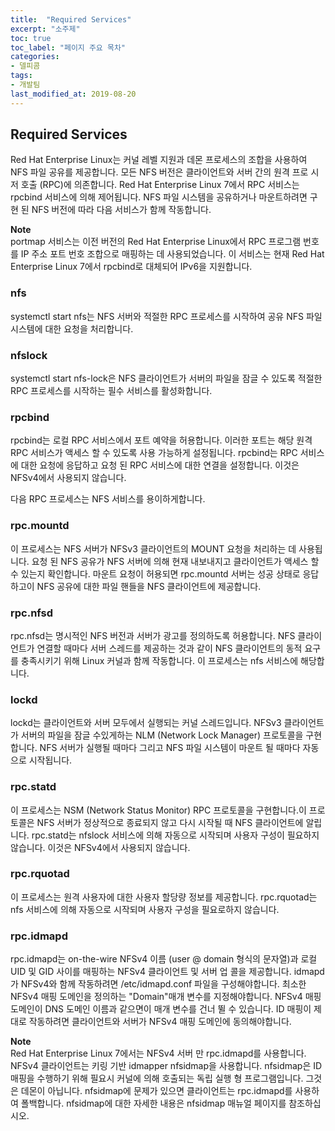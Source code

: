 ```yaml
---
title:  "Required Services"
excerpt: "소주제"
toc: true
toc_label: "페이지 주요 목차"
categories:
- 델피콤
tags:
- 개발팀
last_modified_at: 2019-08-20
---
```


## Required Services
Red Hat Enterprise Linux는 커널 레벨 지원과 데몬 프로세스의 조합을 사용하여 NFS 파일 공유를 제공합니다. 모든 NFS 버전은 클라이언트와 서버 간의 원격 프로 시저 호출 (RPC)에 의존합니다. Red Hat Enterprise Linux 7에서 RPC 서비스는 rpcbind 서비스에 의해 제어됩니다. NFS 파일 시스템을 공유하거나 마운트하려면 구현 된 NFS 버전에 따라 다음 서비스가 함께 작동합니다.

**Note**   
portmap 서비스는 이전 버전의 Red Hat Enterprise Linux에서 RPC 프로그램 번호를 IP 주소 포트 번호 조합으로 매핑하는 데 사용되었습니다. 이 서비스는 현재 Red Hat Enterprise Linux 7에서 rpcbind로 대체되어 IPv6을 지원합니다.

### **nfs**   
systemctl start nfs는 NFS 서버와 적절한 RPC 프로세스를 시작하여 공유 NFS 파일 시스템에 대한 요청을 처리합니다.

### **nfslock**   
systemctl start nfs-lock은 NFS 클라이언트가 서버의 파일을 잠글 수 있도록 적절한 RPC 프로세스를 시작하는 필수 서비스를 활성화합니다.

### **rpcbind**   
rpcbind는 로컬 RPC 서비스에서 포트 예약을 허용합니다. 이러한 포트는 해당 원격 RPC 서비스가 액세스 할 수 있도록 사용 가능하게 설정됩니다. rpcbind는 RPC 서비스에 대한 요청에 응답하고 요청 된 RPC 서비스에 대한 연결을 설정합니다. 이것은 NFSv4에서 사용되지 않습니다.

다음 RPC 프로세스는 NFS 서비스를 용이하게합니다.

### **rpc.mountd**   
이 프로세스는 NFS 서버가 NFSv3 클라이언트의 MOUNT 요청을 처리하는 데 사용됩니다. 요청 된 NFS 공유가 NFS 서버에 의해 현재 내보내지고 클라이언트가 액세스 할 수 있는지 확인합니다. 마운트 요청이 허용되면 rpc.mountd 서버는 성공 상태로 응답하고이 NFS 공유에 대한 파일 핸들을 NFS 클라이언트에 제공합니다.

### **rpc.nfsd**   
rpc.nfsd는 명시적인 NFS 버전과 서버가 광고를 정의하도록 허용합니다. NFS 클라이언트가 연결할 때마다 서버 스레드를 제공하는 것과 같이 NFS 클라이언트의 동적 요구를 충족시키기 위해 Linux 커널과 함께 작동합니다. 이 프로세스는 nfs 서비스에 해당합니다.

### **lockd**   
lockd는 클라이언트와 서버 모두에서 실행되는 커널 스레드입니다. NFSv3 클라이언트가 서버의 파일을 잠글 수있게하는 NLM (Network Lock Manager) 프로토콜을 구현합니다. NFS 서버가 실행될 때마다 그리고 NFS 파일 시스템이 마운트 될 때마다 자동으로 시작됩니다.

### **rpc.statd**   
이 프로세스는 NSM (Network Status Monitor) RPC 프로토콜을 구현합니다.이 프로토콜은 NFS 서버가 정상적으로 종료되지 않고 다시 시작될 때 NFS 클라이언트에 알립니다. rpc.statd는 nfslock 서비스에 의해 자동으로 시작되며 사용자 구성이 필요하지 않습니다. 이것은 NFSv4에서 사용되지 않습니다.

### **rpc.rquotad**   
이 프로세스는 원격 사용자에 대한 사용자 할당량 정보를 제공합니다. rpc.rquotad는 nfs 서비스에 의해 자동으로 시작되며 사용자 구성을 필요로하지 않습니다.

### **rpc.idmapd**   
rpc.idmapd는 on-the-wire NFSv4 이름 (user @ domain 형식의 문자열)과 로컬 UID 및 GID 사이를 매핑하는 NFSv4 클라이언트 및 서버 업 콜을 제공합니다. idmapd가 NFSv4와 함께 작동하려면 /etc/idmapd.conf 파일을 구성해야합니다. 최소한 NFSv4 매핑 도메인을 정의하는 "Domain"매개 변수를 지정해야합니다. NFSv4 매핑 도메인이 DNS 도메인 이름과 같으면이 매개 변수를 건너 뛸 수 있습니다. ID 매핑이 제대로 작동하려면 클라이언트와 서버가 NFSv4 매핑 도메인에 동의해야합니다.

**Note**  
Red Hat Enterprise Linux 7에서는 NFSv4 서버 만 rpc.idmapd를 사용합니다. NFSv4 클라이언트는 키링 기반 idmapper nfsidmap을 사용합니다. nfsidmap은 ID 매핑을 수행하기 위해 필요시 커널에 의해 호출되는 독립 실행 형 프로그램입니다. 그것은 데몬이 아닙니다. nfsidmap에 문제가 있으면 클라이언트는 rpc.idmapd를 사용하여 폴백합니다. nfsidmap에 대한 자세한 내용은 nfsidmap 매뉴얼 페이지를 참조하십시오.

